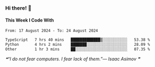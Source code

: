 ### Hi there! 👋

#### This Week I Code With
<!--START_SECTION:waka-->

```txt
From: 17 August 2024 - To: 24 August 2024

TypeScript   7 hrs 40 mins   █████████████▒░░░░░░░░░░░   53.38 %
Python       4 hrs 2 mins    ███████░░░░░░░░░░░░░░░░░░   28.09 %
Other        1 hr 3 mins     ██░░░░░░░░░░░░░░░░░░░░░░░   07.35 %
```

<!--END_SECTION:waka-->

<!--STARTS_HERE_QUOTE_README-->
<i>❝“I do not fear computers. I fear lack of them.”— Isaac Asimov  ❞</i>
<!--ENDS_HERE_QUOTE_README-->
